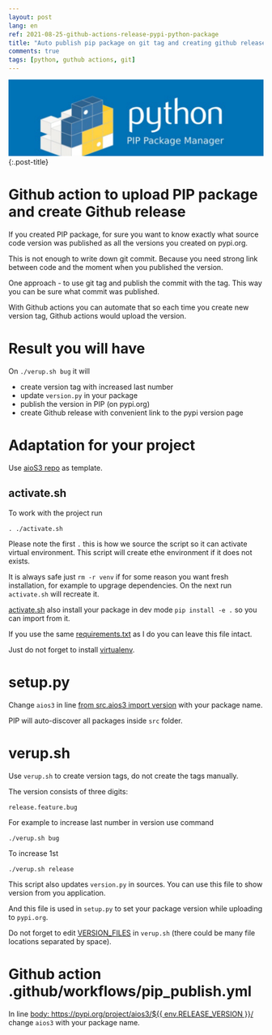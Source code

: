 ```yaml
---
layout: post
lang: en
ref: 2021-08-25-github-actions-release-pypi-python-package
title: "Auto publish pip package on git tag and creating github release"
comments: true
tags: [python, guthub actions, git]
---
```


![](/images/pip.jpg){:.post-title}

# Github action to upload PIP package and create Github release

If you created PIP package, for sure you want to know exactly what source code version was published as all
the versions you created on pypi.org.

This is not enough to write down git commit. Because you need strong link between code and the moment when you 
published the version.

One approach - to use git tag and publish the commit with the tag.
This way you can be sure what commit was published.

With Github actions you can automate that so each time you create new version tag, 
Github actions would upload the version.

# Result you will have

On `./verup.sh bug` it will
- create version tag with increased last number
- update `version.py` in your package
- publish the version in PIP (on pypi.org)
- create Github release with convenient link to the pypi version page

# Adaptation for your project

Use [aioS3 repo](https://github.com/andgineer/aios3) as template.

## activate.sh

To work with the project run 

    . ./activate.sh

Please note the first `.` this is how we source the script so it can activate virtual environment.
This script will create ethe environment if it does not exists.

It is always safe just `rm -r venv` if for some reason you want fresh installation, for
example to upgrage dependencies. 
On the next run `activate.sh` will recreate it.

[activate.sh](https://github.com/andgineer/aios3/blob/master/activate.sh) also install your package in dev mode `pip install -e .` so you can import from it.

If you use the same [requirements.txt](https://github.com/andgineer/aios3/blob/master/requirements.txt) 
as I do you can leave this file intact.

Just do not forget to install [virtualenv](https://virtualenv.pypa.io/en/stable/installation.html).

# setup.py

Change `aios3` in line [from src.aios3 import version](https://github.com/andgineer/aios3/blob/19b3a6b4b6904883fa8a3a25e474983a1563b02e/setup.py#L9) with your package name. 

PIP will auto-discover all packages inside `src` folder.

# verup.sh

Use `verup.sh` to create version tags, do not create the tags manually.

The version consists of three digits:

    release.feature.bug

For example to increase last number in version use command

    ./verup.sh bug

To increase 1st

    ./verup.sh release

This script also updates `version.py` in sources.
You can use this file to show version from you application.

And this file is used in `setup.py` to set your package version while uploading to `pypi.org`.

Do not forget to edit [VERSION_FILES](https://github.com/andgineer/aios3/blob/19b3a6b4b6904883fa8a3a25e474983a1563b02e/verup.sh#L5) 
in `verup.sh` (there could be many file locations separated by space).

# Github action .github/workflows/pip_publish.yml

In line [body: https://pypi.org/project/aios3/${{ env.RELEASE_VERSION }}/](https://github.com/andgineer/aios3/blob/19b3a6b4b6904883fa8a3a25e474983a1563b02e/.github/workflows/pip_publish.yml#L47) change `aios3` with your package name.

